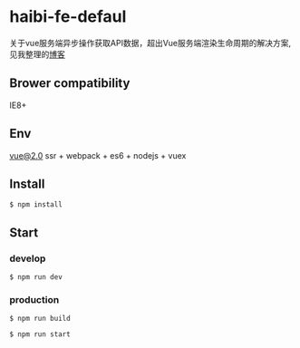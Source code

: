 # haibi-fe-defaul

关于vue服务端异步操作获取API数据，超出Vue服务端渲染生命周期的解决方案,见我整理的[博客](https://segmentfault.com/a/1190000008398405)

## Brower compatibility
IE8+

## Env
vue@2.0 ssr + webpack + es6 + nodejs + vuex

## Install
```shell
$ npm install
```

## Start
### develop
```shell
$ npm run dev
```
### production
```shell
$ npm run build
```
```shell
$ npm run start
```

